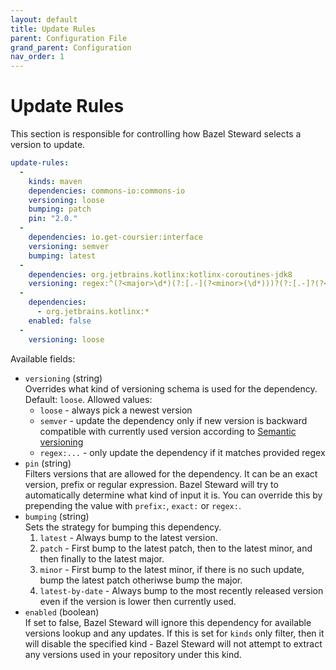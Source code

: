 ```yaml
---
layout: default
title: Update Rules
parent: Configuration File
grand_parent: Configuration
nav_order: 1
---
```


# Update Rules

This section is responsible for controlling how Bazel Steward selects a version to update.

```yaml
update-rules:
  -
    kinds: maven
    dependencies: commons-io:commons-io
    versioning: loose
    bumping: patch
    pin: "2.0."
  -
    dependencies: io.get-coursier:interface
    versioning: semver
    bumping: latest
  -
    dependencies: org.jetbrains.kotlinx:kotlinx-coroutines-jdk8
    versioning: regex:^(?<major>\d*)(?:[.-](?<minor>(\d*)))?(?:[.-]?(?<patch>(\d*)))?(?:[-.]?(?<preRelease>(\d*)))(?<buildMetaData>)?
  -
    dependencies:
      - org.jetbrains.kotlinx:*
    enabled: false
  -
    versioning: loose
```

Available fields:
  * `versioning` (string) <br/>
    Overrides what kind of versioning schema is used for the dependency.
    Default: `loose`. Allowed values: 
    - `loose` - always pick a newest version 
    - `semver` - update the dependency only if new version is backward compatible with currently used version according to [Semantic versioning](https://semver.org/)
    - `regex:...` - only update the dependency if it matches provided regex
  * `pin` (string) <br/>
    Filters versions that are allowed for the dependency.
    It can be an exact version, prefix or regular expression.
    Bazel Steward will try to automatically determine what kind of input it is.
    You can override this by prepending the value with `prefix:`, `exact:` or `regex:`.
  * `bumping` (string) <br/>
    Sets the strategy for bumping this dependency.
    1. `latest` - Always bump to the latest version.
    2. `patch` - First bump to the latest patch, then to the latest minor, and then finally to the latest major.
    3. `minor` - First bump to the latest minor, if there is no such update, bump the latest patch otheriwse bump the major.
    4. `latest-by-date` - Always bump to the most recently released version even if the version is lower then currently used.
  * `enabled` (boolean) <br/>
    If set to false, Bazel Steward will ignore this dependency for available versions lookup and any updates.
    If this is set for `kinds` only filter, then it will disable the specified kind - Bazel Steward will not attempt 
    to extract any versions used in your repository under this kind.